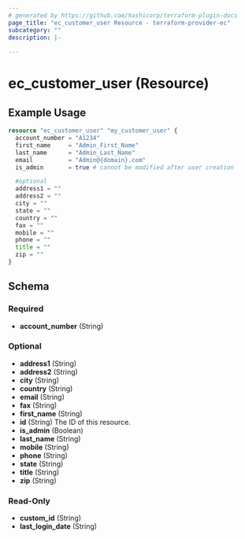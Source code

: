 ```yaml
---
# generated by https://github.com/hashicorp/terraform-plugin-docs
page_title: "ec_customer_user Resource - terraform-provider-ec"
subcategory: ""
description: |-
  
---
```


# ec_customer_user (Resource)



## Example Usage

```terraform
resource "ec_customer_user" "my_customer_user" {
  account_number = "A1234"
  first_name     = "Admin_First_Name"
  last_name      = "Admin_Last_Name"
  email          = "Admin@{domain}.com"
  is_admin       = true # cannot be modified after user creation

  #optional
  address1 = ""
  address2 = ""
  city = ""
  state = ""
  country = ""
  fax = ""
  mobile = ""
  phone = ""
  title = ""
  zip = ""
}
```

<!-- schema generated by tfplugindocs -->
## Schema

### Required

- **account_number** (String)

### Optional

- **address1** (String)
- **address2** (String)
- **city** (String)
- **country** (String)
- **email** (String)
- **fax** (String)
- **first_name** (String)
- **id** (String) The ID of this resource.
- **is_admin** (Boolean)
- **last_name** (String)
- **mobile** (String)
- **phone** (String)
- **state** (String)
- **title** (String)
- **zip** (String)

### Read-Only

- **custom_id** (String)
- **last_login_date** (String)


